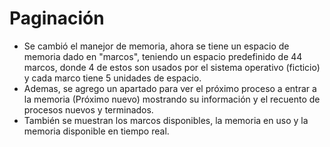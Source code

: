 # Paginación
- Se cambió el manejor de memoria, ahora se tiene un espacio de memoria dado en "marcos", teniendo un espacio predefinido de 44 marcos, donde 4 de estos son usados por el sistema operativo (ficticio) y cada marco tiene 5 unidades de espacio.
- Ademas, se agrego un apartado para ver el próximo proceso a entrar a la memoria (Próximo nuevo) mostrando su información y el recuento de procesos nuevos y terminados.
- También se muestran los marcos disponibles, la memoria en uso y la memoria disponible en tiempo real.
